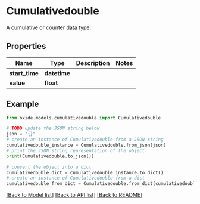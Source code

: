 # Cumulativedouble

A cumulative or counter data type.

## Properties

Name | Type | Description | Notes
------------ | ------------- | ------------- | -------------
**start_time** | **datetime** |  | 
**value** | **float** |  | 

## Example

```python
from oxide.models.cumulativedouble import Cumulativedouble

# TODO update the JSON string below
json = "{}"
# create an instance of Cumulativedouble from a JSON string
cumulativedouble_instance = Cumulativedouble.from_json(json)
# print the JSON string representation of the object
print(Cumulativedouble.to_json())

# convert the object into a dict
cumulativedouble_dict = cumulativedouble_instance.to_dict()
# create an instance of Cumulativedouble from a dict
cumulativedouble_from_dict = Cumulativedouble.from_dict(cumulativedouble_dict)
```
[[Back to Model list]](../README.md#documentation-for-models) [[Back to API list]](../README.md#documentation-for-api-endpoints) [[Back to README]](../README.md)


